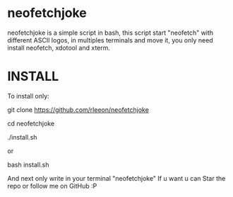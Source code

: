 # neofetchjoke

neofetchjoke is a simple script in bash, this script start "neofetch" with different ASCII logos, in multiples terminals and move it, you only need install neofetch, xdotool and xterm.

# INSTALL

To install only:

git clone https://github.com/rleeon/neofetchjoke

cd neofetchjoke

./install.sh

or

bash install.sh

And next only write in your terminal "neofetchjoke"
If u want u can Star the repo or follow me on GitHub :P
